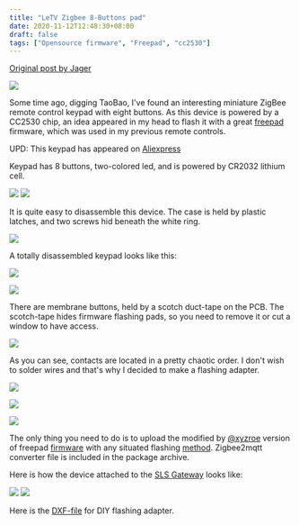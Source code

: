 ```yaml
---
title: "LeTV Zigbee 8-Buttons pad"
date: 2020-11-12T12:48:30+08:00
draft: false
tags: ["Opensource firmware", "Freepad", "cc2530"]
---
```

[Original post by Jager](https://modkam.ru/?p=1791)  


![](/img/letv-freepad/freepad_letv_12.png)

Some time ago, digging TaoBao, I've found an interesting miniature ZigBee remote control keypad with eight buttons.
As this device is powered by a CC2530 chip, an idea appeared in my head to flash it with a great [freepad](https://github.com/diyruz/freepad/) firmware, which was used in my previous remote controls.

UPD: This keypad has appeared on [Aliexpress](https://aliexpress.ru/item/1005001962088229.html?&sku_id=12000018238549831)

Keypad has 8 buttons, two-colored led, and is powered by CR2032 lithium cell.

![](/img/letv-freepad/freepad_letv_13.png)
![](/img/letv-freepad/freepad_letv_2.png)


It is quite easy to disassemble this device. The case is held by plastic latches, and two screws hid beneath the white ring.

![](/img/letv-freepad/freepad_letv_5.png)

A totally disassembled keypad looks like this:

![](/img/letv-freepad/freepad_letv.png)

![](/img/letv-freepad/freepad_letv_3.png)

There are membrane buttons, held by a scotch duct-tape on the PCB.
The scotch-tape hides firmware flashing pads, so you need to remove it or cut a window to have access.

![](/img/letv-freepad/freepad_letv_1.png)

As you can see, contacts are located in a pretty chaotic order. I don't wish to solder wires and that's why I decided to make a flashing adapter.

![](/img/letv-freepad/freepad_letv_6.png)

![](/img/letv-freepad/freepad_letv_7.png)

![](/img/letv-freepad/freepad_letv_8.png)

The only thing you need to do is to upload the modified by [@xyzroe](https://t.me/xyzroe) version of freepad [firmware](https://github.com/diyruz/freepad/) with any 
situated flashing [method](https://zigbee.wiki/books/%D0%BF%D1%80%D0%BE%D1%88%D0%B8%D0%B2%D0%BA%D0%B8/page/%D0%BF%D1%80%D0%BE%D1%88%D0%B8%D0%B2%D0%BA%D0%B0-cc2531cc2530).
Zigbee2mqtt converter file is included in the package archive.

Here is how the device attached to the [SLS Gateway](https://slsys.github.io/Gateway/README_rus.html) looks like:

![](/img/letv-freepad/freepad_letv_9.png)
![](/img/letv-freepad/freepad_letv_11.png)

Here is the [DXF-file](https://www.dropbox.com/s/y3p7kqxyiqmid25/LeTV_pogopin.dxf?dl=0) for DIY flashing adapter.